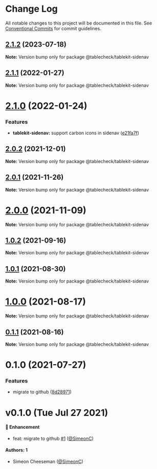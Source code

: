 # Change Log

All notable changes to this project will be documented in this file.
See [Conventional Commits](https://conventionalcommits.org) for commit guidelines.

## [2.1.2](https://github.com/tablecheck/tablekit/compare/@tablecheck/tablekit-sidenav@2.1.1...@tablecheck/tablekit-sidenav@2.1.2) (2023-07-18)

**Note:** Version bump only for package @tablecheck/tablekit-sidenav





## [2.1.1](https://github.com/tablecheck/tablekit/compare/@tablecheck/tablekit-sidenav@2.1.0...@tablecheck/tablekit-sidenav@2.1.1) (2022-01-27)

**Note:** Version bump only for package @tablecheck/tablekit-sidenav





# [2.1.0](https://github.com/tablecheck/tablekit/compare/@tablecheck/tablekit-sidenav@2.0.2...@tablecheck/tablekit-sidenav@2.1.0) (2022-01-24)


### Features

* **tablekit-sidenav:** support carbon icons in sidenav ([e21fa7f](https://github.com/tablecheck/tablekit/commit/e21fa7f30f85dd38980b21b43e8fd61714a93d46))





## [2.0.2](https://github.com/tablecheck/tablekit/compare/@tablecheck/tablekit-sidenav@2.0.1...@tablecheck/tablekit-sidenav@2.0.2) (2021-12-01)

**Note:** Version bump only for package @tablecheck/tablekit-sidenav





## [2.0.1](https://github.com/tablecheck/tablekit/compare/@tablecheck/tablekit-sidenav@2.0.0...@tablecheck/tablekit-sidenav@2.0.1) (2021-11-26)

**Note:** Version bump only for package @tablecheck/tablekit-sidenav





# [2.0.0](https://github.com/tablecheck/tablekit/compare/@tablecheck/tablekit-sidenav@1.0.2...@tablecheck/tablekit-sidenav@2.0.0) (2021-11-09)

**Note:** Version bump only for package @tablecheck/tablekit-sidenav





## [1.0.2](https://github.com/tablecheck/tablekit/compare/@tablecheck/tablekit-sidenav@1.0.1...@tablecheck/tablekit-sidenav@1.0.2) (2021-09-16)

**Note:** Version bump only for package @tablecheck/tablekit-sidenav





## [1.0.1](https://github.com/tablecheck/tablekit/compare/@tablecheck/tablekit-sidenav@1.0.0...@tablecheck/tablekit-sidenav@1.0.1) (2021-08-30)

**Note:** Version bump only for package @tablecheck/tablekit-sidenav





# [1.0.0](https://github.com/tablecheck/tablekit/compare/@tablecheck/tablekit-sidenav@0.1.1...@tablecheck/tablekit-sidenav@1.0.0) (2021-08-17)

**Note:** Version bump only for package @tablecheck/tablekit-sidenav





## [0.1.1](https://github.com/tablecheck/tablekit/compare/@tablecheck/tablekit-sidenav@0.1.0...@tablecheck/tablekit-sidenav@0.1.1) (2021-08-16)

**Note:** Version bump only for package @tablecheck/tablekit-sidenav





# 0.1.0 (2021-07-27)


### Features

* migrate to github ([8d28971](https://github.com/tablecheck/tablekit/commit/8d28971175010fcb2a3cd9c48a749e7af1bdc9f9))





# v0.1.0 (Tue Jul 27 2021)

#### 🚀 Enhancement

- feat: migrate to github [#1](https://github.com/tablecheck/tablekit/pull/1) ([@SimeonC](https://github.com/SimeonC))

#### Authors: 1

- Simeon Cheeseman ([@SimeonC](https://github.com/SimeonC))
